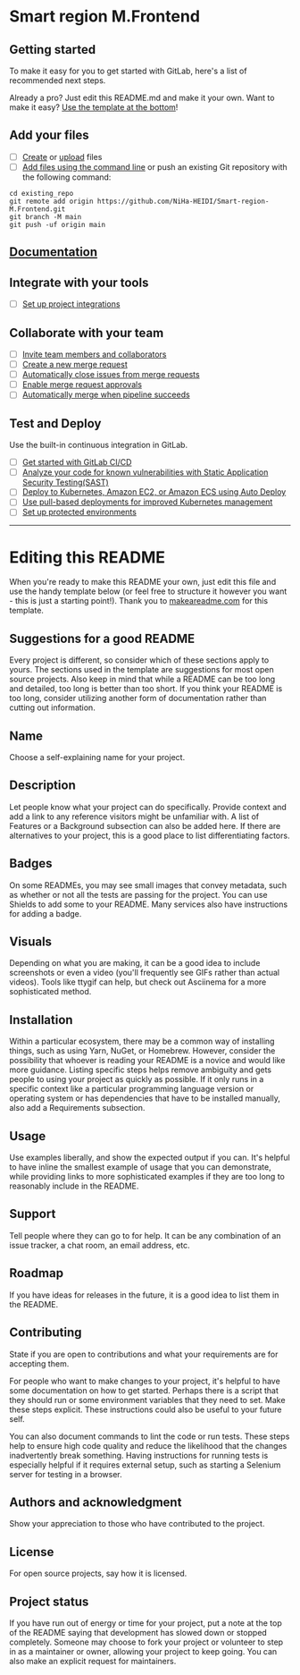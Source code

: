 # Smart region M.Frontend



## Getting started

To make it easy for you to get started with GitLab, here's a list of recommended next steps.

Already a pro? Just edit this README.md and make it your own. Want to make it easy? [Use the template at the bottom](#editing-this-readme)!

## Add your files

- [ ] [Create](https://docs.github.com/en/repositories/working-with-files/managing-files/creating-new-files) or [upload](https://docs.github.com/en/repositories/working-with-files/managing-files/adding-a-file-to-a-repository) files
- [ ] [Add files using the command line](https://docs.github.com/en/repositories/working-with-files/managing-files/adding-a-file-to-a-repository#adding-a-file-to-a-repository-using-the-command-line) or push an existing Git repository with the following command:

```
cd existing_repo
git remote add origin https://github.com/NiHa-HEIDI/Smart-region-M.Frontend.git
git branch -M main
git push -uf origin main
```
## [Documentation](https://github.com/HEIDI-Heimat-Digital/documentation/wiki)

## Integrate with your tools

- [ ] [Set up project integrations](https://docs.github.com/en/get-started/exploring-integrations/github-extensions-and-integrationss)

## Collaborate with your team

- [ ] [Invite team members and collaborators](https://docs.github.com/en/organizations/managing-membership-in-your-organization/inviting-users-to-join-your-organization)
- [ ] [Create a new merge request](https://docs.github.com/en/pull-requests/collaborating-with-pull-requests/incorporating-changes-from-a-pull-request/merging-a-pull-request)
- [ ] [Automatically close issues from merge requests](https://docs.github.com/en/pull-requests/collaborating-with-pull-requests/incorporating-changes-from-a-pull-request/closing-a-pull-request)
- [ ] [Enable merge request approvals](https://docs.github.com/en/pull-requests/collaborating-with-pull-requests/reviewing-changes-in-pull-requests/viewing-a-pull-request-review)
- [ ] [Automatically merge when pipeline succeeds](https://docs.github.com/en/pull-requests/collaborating-with-pull-requests/incorporating-changes-from-a-pull-request/automatically-merging-a-pull-request)

## Test and Deploy

Use the built-in continuous integration in GitLab.

- [ ] [Get started with GitLab CI/CD](https://github.blog/2022-02-02-build-ci-cd-pipeline-github-actions-four-steps/)
- [ ] [Analyze your code for known vulnerabilities with Static Application Security Testing(SAST)](https://resources.github.com/security/application-security-testing/)
- [ ] [Deploy to Kubernetes, Amazon EC2, or Amazon ECS using Auto Deploy](https://docs.github.com/en/actions/deployment/deploying-to-your-cloud-provider/deploying-to-amazon-elastic-container-service)
- [ ] [Use pull-based deployments for improved Kubernetes management](https://docs.gitlab.com/ee/user/clusters/agent/)
- [ ] [Set up protected environments](https://docs.gitlab.com/ee/ci/environments/protected_environments.html)

***

# Editing this README

When you're ready to make this README your own, just edit this file and use the handy template below (or feel free to structure it however you want - this is just a starting point!). Thank you to [makeareadme.com](https://www.makeareadme.com/) for this template.

## Suggestions for a good README
Every project is different, so consider which of these sections apply to yours. The sections used in the template are suggestions for most open source projects. Also keep in mind that while a README can be too long and detailed, too long is better than too short. If you think your README is too long, consider utilizing another form of documentation rather than cutting out information.

## Name
Choose a self-explaining name for your project.

## Description
Let people know what your project can do specifically. Provide context and add a link to any reference visitors might be unfamiliar with. A list of Features or a Background subsection can also be added here. If there are alternatives to your project, this is a good place to list differentiating factors.

## Badges
On some READMEs, you may see small images that convey metadata, such as whether or not all the tests are passing for the project. You can use Shields to add some to your README. Many services also have instructions for adding a badge.

## Visuals
Depending on what you are making, it can be a good idea to include screenshots or even a video (you'll frequently see GIFs rather than actual videos). Tools like ttygif can help, but check out Asciinema for a more sophisticated method.

## Installation
Within a particular ecosystem, there may be a common way of installing things, such as using Yarn, NuGet, or Homebrew. However, consider the possibility that whoever is reading your README is a novice and would like more guidance. Listing specific steps helps remove ambiguity and gets people to using your project as quickly as possible. If it only runs in a specific context like a particular programming language version or operating system or has dependencies that have to be installed manually, also add a Requirements subsection.

## Usage
Use examples liberally, and show the expected output if you can. It's helpful to have inline the smallest example of usage that you can demonstrate, while providing links to more sophisticated examples if they are too long to reasonably include in the README.

## Support
Tell people where they can go to for help. It can be any combination of an issue tracker, a chat room, an email address, etc.

## Roadmap
If you have ideas for releases in the future, it is a good idea to list them in the README.

## Contributing
State if you are open to contributions and what your requirements are for accepting them.

For people who want to make changes to your project, it's helpful to have some documentation on how to get started. Perhaps there is a script that they should run or some environment variables that they need to set. Make these steps explicit. These instructions could also be useful to your future self.

You can also document commands to lint the code or run tests. These steps help to ensure high code quality and reduce the likelihood that the changes inadvertently break something. Having instructions for running tests is especially helpful if it requires external setup, such as starting a Selenium server for testing in a browser.

## Authors and acknowledgment
Show your appreciation to those who have contributed to the project.

## License
For open source projects, say how it is licensed.

## Project status
If you have run out of energy or time for your project, put a note at the top of the README saying that development has slowed down or stopped completely. Someone may choose to fork your project or volunteer to step in as a maintainer or owner, allowing your project to keep going. You can also make an explicit request for maintainers.
